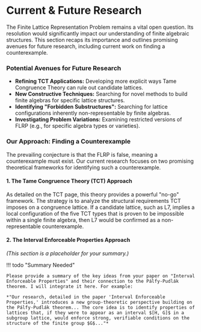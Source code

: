 # Current & Future Research

The Finite Lattice Representation Problem remains a vital open question. Its resolution would significantly impact our understanding of finite algebraic structures. This section recaps its importance and outlines promising avenues for future research, including current work on finding a counterexample.

### Potential Avenues for Future Research

* **Refining TCT Applications:** Developing more explicit ways Tame Congruence Theory can rule out candidate lattices.
* **New Constructive Techniques:** Searching for novel methods to build finite algebras for specific lattice structures.
* **Identifying "Forbidden Substructures":** Searching for lattice configurations inherently non-representable by finite algebras.
* **Investigating Problem Variations:** Examining restricted versions of FLRP (e.g., for specific algebra types or varieties).

<!--
<div class="md-source-date">
  <hr>
  <button id="gemini-future-button" class="md-button md-button--primary">✨ Suggest Novel Research Angles</button>
  <div id="gemini-future-output-loading" class="loading-spinner" style="display: none;"></div>
  <div id="gemini-future-output" class="gemini-output" style="display: none;"></div>
  <hr>
</div>
-->

### Our Approach: Finding a Counterexample

The prevailing conjecture is that the FLRP is false, meaning a counterexample must exist. Our current research focuses on two promising theoretical frameworks for identifying such a counterexample.

#### 1. The Tame Congruence Theory (TCT) Approach
As detailed on the TCT page, this theory provides a powerful "no-go" framework. The strategy is to analyze the structural requirements TCT imposes on a congruence lattice. If a candidate lattice, such as L7, implies a local configuration of the five TCT types that is proven to be impossible within a single finite algebra, then L7 would be confirmed as a non-representable counterexample.

#### 2. The Interval Enforceable Properties Approach
*(This section is a placeholder for your summary.)*

!!! todo "Summary Needed"

    Please provide a summary of the key ideas from your paper on "Interval Enforceable Properties" and their connection to the Pálfy-Pudlák theorem. I will integrate it here. For example:

    *"Our research, detailed in the paper 'Interval Enforceable Properties,' introduces a new group-theoretic perspective building on the Pálfy-Pudlák theorem... The core idea is to identify properties of lattices that, if they were to appear as an interval $[H, G]$ in a subgroup lattice, would enforce strong, verifiable conditions on the structure of the finite group $G$..."*


